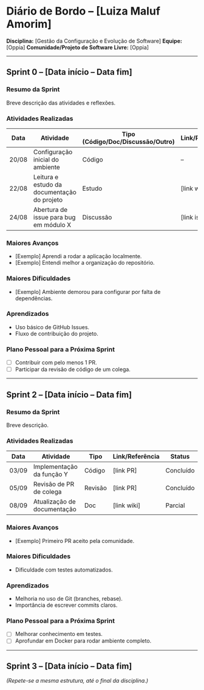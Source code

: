 # Diário de Bordo – \[Luiza Maluf Amorim]

**Disciplina:** \[Gestão da Configuração e Evolução de Software]
**Equipe:** \[Oppia]
**Comunidade/Projeto de Software Livre:** \[Oppia]

---

## Sprint 0 – \[Data início – Data fim]

### Resumo da Sprint

Breve descrição das atividades e reflexões.

### Atividades Realizadas

| Data  | Atividade                                   | Tipo (Código/Doc/Discussão/Outro) | Link/Referência | Status    |
| ----- | ------------------------------------------- | --------------------------------- | --------------- | --------- |
| 20/08 | Configuração inicial do ambiente            | Código                            | –               | Concluído |
| 22/08 | Leitura e estudo da documentação do projeto | Estudo                            | \[link wiki]    | Concluído |
| 24/08 | Abertura de issue para bug em módulo X      | Discussão                         | \[link issue]   | Concluído |

### Maiores Avanços

* \[Exemplo] Aprendi a rodar a aplicação localmente.
* \[Exemplo] Entendi melhor a organização do repositório.

### Maiores Dificuldades

* \[Exemplo] Ambiente demorou para configurar por falta de dependências.

### Aprendizados

* Uso básico de GitHub Issues.
* Fluxo de contribuição do projeto.

### Plano Pessoal para a Próxima Sprint

* [ ] Contribuir com pelo menos 1 PR.
* [ ] Participar da revisão de código de um colega.

---

## Sprint 2 – \[Data início – Data fim]

### Resumo da Sprint

Breve descrição.

### Atividades Realizadas

| Data  | Atividade                   | Tipo    | Link/Referência | Status    |
| ----- | --------------------------- | ------- | --------------- | --------- |
| 03/09 | Implementação da função Y   | Código  | \[link PR]      | Concluído |
| 05/09 | Revisão de PR de colega     | Revisão | \[link PR]      | Concluído |
| 08/09 | Atualização de documentação | Doc     | \[link wiki]    | Parcial   |

### Maiores Avanços

* \[Exemplo] Primeiro PR aceito pela comunidade.

### Maiores Dificuldades

* Dificuldade com testes automatizados.

### Aprendizados

* Melhoria no uso de Git (branches, rebase).
* Importância de escrever commits claros.

### Plano Pessoal para a Próxima Sprint

* [ ] Melhorar conhecimento em testes.
* [ ] Aprofundar em Docker para rodar ambiente completo.

---

## Sprint 3 – \[Data início – Data fim]

*(Repete-se a mesma estrutura, até o final da disciplina.)*
    